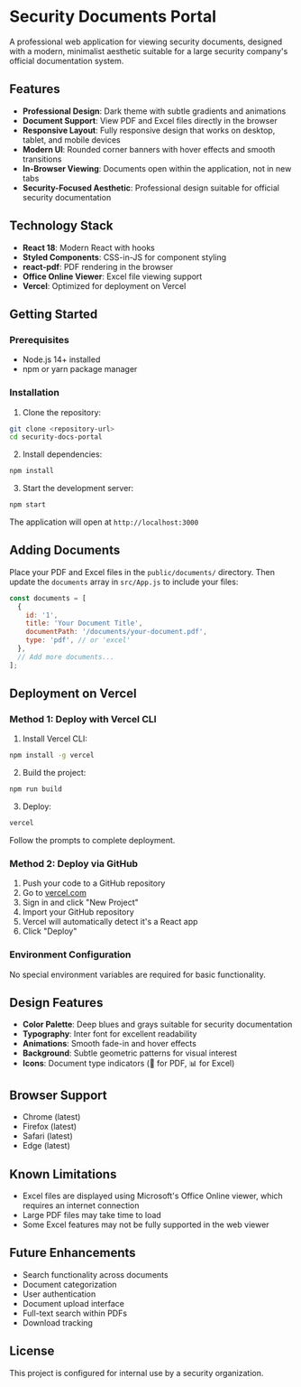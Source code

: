 # Security Documents Portal

A professional web application for viewing security documents, designed with a modern, minimalist aesthetic suitable for a large security company's official documentation system.

## Features

- **Professional Design**: Dark theme with subtle gradients and animations
- **Document Support**: View PDF and Excel files directly in the browser
- **Responsive Layout**: Fully responsive design that works on desktop, tablet, and mobile devices
- **Modern UI**: Rounded corner banners with hover effects and smooth transitions
- **In-Browser Viewing**: Documents open within the application, not in new tabs
- **Security-Focused Aesthetic**: Professional design suitable for official security documentation

## Technology Stack

- **React 18**: Modern React with hooks
- **Styled Components**: CSS-in-JS for component styling
- **react-pdf**: PDF rendering in the browser
- **Office Online Viewer**: Excel file viewing support
- **Vercel**: Optimized for deployment on Vercel

## Getting Started

### Prerequisites

- Node.js 14+ installed
- npm or yarn package manager

### Installation

1. Clone the repository:
```bash
git clone <repository-url>
cd security-docs-portal
```

2. Install dependencies:
```bash
npm install
```

3. Start the development server:
```bash
npm start
```

The application will open at `http://localhost:3000`

## Adding Documents

Place your PDF and Excel files in the `public/documents/` directory. Then update the `documents` array in `src/App.js` to include your files:

```javascript
const documents = [
  {
    id: '1',
    title: 'Your Document Title',
    documentPath: '/documents/your-document.pdf',
    type: 'pdf', // or 'excel'
  },
  // Add more documents...
];
```

## Deployment on Vercel

### Method 1: Deploy with Vercel CLI

1. Install Vercel CLI:
```bash
npm install -g vercel
```

2. Build the project:
```bash
npm run build
```

3. Deploy:
```bash
vercel
```

Follow the prompts to complete deployment.

### Method 2: Deploy via GitHub

1. Push your code to a GitHub repository
2. Go to [vercel.com](https://vercel.com)
3. Sign in and click "New Project"
4. Import your GitHub repository
5. Vercel will automatically detect it's a React app
6. Click "Deploy"

### Environment Configuration

No special environment variables are required for basic functionality.

## Design Features

- **Color Palette**: Deep blues and grays suitable for security documentation
- **Typography**: Inter font for excellent readability
- **Animations**: Smooth fade-in and hover effects
- **Background**: Subtle geometric patterns for visual interest
- **Icons**: Document type indicators (📄 for PDF, 📊 for Excel)

## Browser Support

- Chrome (latest)
- Firefox (latest)
- Safari (latest)
- Edge (latest)

## Known Limitations

- Excel files are displayed using Microsoft's Office Online viewer, which requires an internet connection
- Large PDF files may take time to load
- Some Excel features may not be fully supported in the web viewer

## Future Enhancements

- Search functionality across documents
- Document categorization
- User authentication
- Document upload interface
- Full-text search within PDFs
- Download tracking

## License

This project is configured for internal use by a security organization.
